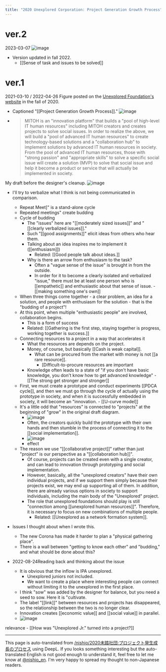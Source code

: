 ```yaml
---
title: "2020 Unexplored Corporation: Project Generation Growth Process"
---
```



# ver.2
2023-03-07
![image](https://gyazo.com/fa412c5f0177327a0585a62f569c12e3/thumb/1000)
- Version updated in fall 2022.
    - [[Sense of task and issues to be solved]]

# ver.1
2021-03-10 / 2022-04-26
Figure posted on the [Unexplored Foundation's website](https://www.mitou.org/projects/index.html) in the fall of 2020.
- Captioned "[[Project Generation Growth Process]]."
![image](https://gyazo.com/d12ea2d842f481fe3be629aa962bd23b/thumb/1000)
- > MITOH is an "innovation platform" that builds a "pool of high-level IT human resources" including MITOH creators and creates projects to solve social issues. In order to realize the above, we will build a "pool of advanced IT human resources" to create technology-based solutions and a "collaboration hub" to implement solutions by advanced IT human resources in society. From the pool of advanced IT human resources, those with "strong passion" and "appropriate skills" to solve a specific social issue will create a solution (MVP) to solve that social issue and help it become a product or service that will actually be implemented in society.

My draft before the designer's cleanup.
![image](https://gyazo.com/90ac7cbb2cbcdea8854922d6c5854296/thumb/1000)
- I'll try to verbalize what I think is not being communicated in comparison.
    - Repeat Meet]" is a stand-alone cycle
    - Repeated meetings" create budding
    - Cycle of budding
        - The "issues" here are "[[moderately sized issues]]" and "[[clearly verbalized issues]]."
        - Such "[[good assignments]]" elicit ideas from others who hear them.
        - Talking about an idea inspires me to implement it ([[enthusiasm]])
            - Related: [[Good people talk about ideas.]]
        - Why is there an arrow from enthusiasm to the task?
            - Often a "vague sense of the issue" is brought in from the outside.
            - In order for it to become a clearly isolated and verbalized "issue," there must be at least one person who is [[empathetic]] and enthusiastic about that sense of issue.
                    - [[making something one's own]]
    - When three things come together - a clear problem, an idea for a solution, and people with enthusiasm for the solution - that is the "budding of a project"!
    - At this point, when multiple "enthusiastic people" are involved, collaboration begins.
        - This is a form of success
        - Related: [[Gathering is the first step, staying together is progress, working together is success.]]
    - Connecting resources to a project in a way that accelerates it
        - What the resources are depends on the project.
        - Money, of course, but basically [[Cash is weak capital]].
            - What can be procured from the market with money is not [[a rare resource]].
                - [Difficult-to-procure resources are important
        - Knowledge often leads to a state of "if you don't have basic knowledge, you don't know how to get advanced knowledge"
                - [[The strong get stronger and stronger]]
    - First, we must create a prototype and conduct experiments [[PDCA cycle]], and then we must go through the cycle of actually using the prototype in society, and when it is successfully embedded in society, it will become an "innovation.
            - [[U-curve model]]
    - It's a little odd that "resources" is connected to "projects" at the beginning of "grow" in the original draft diagram.
        - ![image](https://gyazo.com/75b8ab9f3498356ade0f50c2f3edf7e1/thumb/1000)
        - Often, the creators quickly build the prototype with their own hands and then stumble in the process of connecting it to the [[social implementation]].
        - ![image](https://gyazo.com/c301f77b301a8539cd6fc4ec2195fd2a/thumb/1000)
        - effect
    - The reason we use "[[collaborative project]]" rather than just "project" is our perspective as a "[[collaboration hub]]".
        - Of course, projects can be created even with a single creator, and can lead to innovation through prototyping and social implementation.
        - However, basically, all the "unexplored creators" have their own individual projects, and if we support them simply because their projects exist, we may end up supporting all of them. In addition, there are already various options in society to support individuals, including the main body of the "Unexplored" project.
        - The role that unexplored foundations should play is still "connection among [[unexplored human resources]]". Therefore, it is necessary to focus on new combinations of multiple people.
            - Related: [[Unexplored as a network formation system]].

- Issues I thought about when I wrote this.
    - The new Corona has made it harder to plan a "physical gathering place".
    - There is a wall between "getting to know each other" and "budding," and what should be done about this?

- 2022-08-24Reading back and thinking about the issue
    - It is obvious that the inflow is IPA unexplored.
        - Unexplored juniors not included.
        - We want to create a place where interesting people can connect without limiting it to the unexplored in the first place.
    - I think "sow" was added by the designer for balance, but you need a seed to sow. Here it is "cultivate.
    - The label "[[link]]" between resources and projects has disappeared, so the relationship between the two is no longer clear.
    - Innovation creates [[economic value]] and [[social value]] in parallel.
    - ![image](https://gyazo.com/96af12b787375f9227409ebc2976f12a/thumb/1000)

relevance
    - [[How was "Unexplored Jr." turned into a project?]]

---
This page is auto-translated from [/nishio/2020未踏社団:プロジェクト発生成長のプロセス](https://scrapbox.io/nishio/2020未踏社団:プロジェクト発生成長のプロセス) using DeepL. If you looks something interesting but the auto-translated English is not good enough to understand it, feel free to let me know at [@nishio_en](https://twitter.com/nishio_en). I'm very happy to spread my thought to non-Japanese readers.
